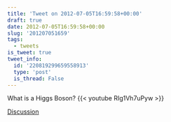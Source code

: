 ```yaml
---
title: 'Tweet on 2012-07-05T16:59:58+00:00'
draft: true
date: 2012-07-05T16:59:58+00:00
slug: '201207051659'
tags:
  - tweets
is_tweet: true
tweet_info:
  id: '220819299659558913'
  type: 'post'
  is_thread: False
---
```




What is a Higgs Boson? {{< youtube RIg1Vh7uPyw >}}

[Discussion](https://x.com/sytelus/status/220819299659558913)
